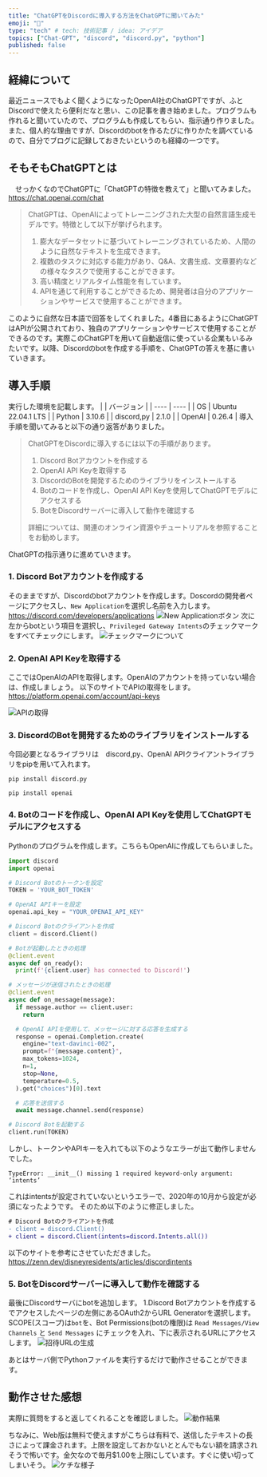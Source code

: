 ```yaml
---
title: "ChatGPTをDiscordに導入する方法をChatGPTに聞いてみた"
emoji: "💬"
type: "tech" # tech: 技術記事 / idea: アイデア
topics: ["Chat-GPT", "discord", "discord.py", "python"]
published: false
---
```


## 経緯について
  最近ニュースでもよく聞くようになったOpenAI社のChatGPTですが、ふとDiscordで使えたら便利だなと思い、この記事を書き始めました。プログラムも作れると聞いていたので、プログラムも作成してもらい、指示通り作りました。また、個人的な理由ですが、Discordのbotを作るたびに作りかたを調べているので、自分でブログに記録しておきたいというのも経緯の一つです。

## そもそもChatGPTとは
　せっかくなのでChatGPTに「ChatGPTの特徴を教えて」と聞いてみました。
  https://chat.openai.com/chat

  > ChatGPTは、OpenAIによってトレーニングされた大型の自然言語生成モデルです。特徴として以下が挙げられます。
  > 1. 膨大なデータセットに基づいてトレーニングされているため、人間のように自然なテキストを生成できます。
  > 2. 複数のタスクに対応する能力があり、Q&A、文書生成、文章要約などの様々なタスクで使用することができます。
  > 3. 高い精度とリアルタイム性能を有しています。
  > 4. APIを通じて利用することができるため、開発者は自分のアプリケーションやサービスで使用することができます。
  
  このように自然な日本語で回答をしてくれました。4番目にあるようにChatGPTはAPIが公開されており、独自のアプリケーションやサービスで使用することができるのです。実際このChatGPTを用いて自動返信に使っている企業もいるみたいです。以降、Discordのbotを作成する手順を、ChatGPTの答えを基に書いていきます。

## 導入手順
  実行した環境を記載します。
  |  | バージョン |
  | ---- | ---- |
  | OS | Ubuntu 22.04.1 LTS |
  | Python | 3.10.6 |
  | discord,py | 2.1.0 |
  | OpenAI | 0.26.4 |
  導入手順を聞いてみると以下の通り返答がありました。
  > ChatGPTをDiscordに導入するには以下の手順があります。
  > 1. Discord Botアカウントを作成する
  > 2. OpenAI API Keyを取得する
  > 3. DiscordのBotを開発するためのライブラリをインストールする
  > 4. Botのコードを作成し、OpenAI API Keyを使用してChatGPTモデルにアクセスする
  > 5. BotをDiscordサーバーに導入して動作を確認する
  >
  > 詳細については、関連のオンライン資源やチュートリアルを参照することをお勧めします。

  ChatGPTの指示通りに進めていきます。

### 1. Discord Botアカウントを作成する
  そのままですが、Discordのbotアカウントを作成します。Doscordの開発者ページにアクセスし、`New Application`を選択し名前を入力します。
  https://discord.com/developers/applications
  ![New Applicationボタン](/images/discord-1.jpg)
  次に左からbotという項目を選択し、`Privileged Gateway Intents`のチェックマークをすべてチェックにします。
  ![チェックマークについて](/images/discord-2.jpg)

### 2. OpenAI API Keyを取得する
  ここではOpenAIのAPIを取得します。OpenAIのアカウントを持っていない場合は、作成しましょう。
  以下のサイトでAPIの取得をします。
  https://platform.openai.com/account/api-keys

  ![APIの取得](/images/discord-3.jpg)

### 3. DiscordのBotを開発するためのライブラリをインストールする
  今回必要となるライブラリは　discord,py、OpenAI APIクライアントライブラリをpipを用いて入れます。
  ```shell
  pip install discord.py
  ```
  ```shell
  pip install openai
  ```

### 4. Botのコードを作成し、OpenAI API Keyを使用してChatGPTモデルにアクセスする
  Pythonのプログラムを作成します。こちらもOpenAIに作成してもらいました。
  ```python :main.py
  import discord
  import openai

  # Discord Botのトークンを設定
  TOKEN = 'YOUR_BOT_TOKEN'

  # OpenAI APIキーを設定
  openai.api_key = "YOUR_OPENAI_API_KEY"

  # Discord Botのクライアントを作成
  client = discord.Client()

  # Botが起動したときの処理
  @client.event
  async def on_ready():
    print(f'{client.user} has connected to Discord!')

  # メッセージが送信されたときの処理
  @client.event
  async def on_message(message):
    if message.author == client.user:
      return

    # OpenAI APIを使用して、メッセージに対する応答を生成する
    response = openai.Completion.create(
      engine="text-davinci-002",
      prompt=f"{message.content}",
      max_tokens=1024,
      n=1,
      stop=None,
      temperature=0.5,
    ).get("choices")[0].text

    # 応答を送信する
    await message.channel.send(response)

  # Discord Botを起動する
  client.run(TOKEN)
  ```

  しかし、トークンやAPIキーを入れても以下のようなエラーが出て動作しませんでした。
  ```shell
  TypeError: __init__() missing 1 required keyword-only argument: ‘intents’
  ```

  これはintentsが設定されていないというエラーで、2020年の10月から設定が必須になったようです。
  そのため以下のように修正しました。
  ```diff python :main.py
  # Discord Botのクライアントを作成
  - client = discord.Client()
  + client = discord.Client(intents=discord.Intents.all())
  ```
  以下のサイトを参考にさせていただきました。
  https://zenn.dev/disneyresidents/articles/discordintents

### 5. BotをDiscordサーバーに導入して動作を確認する
  最後にDiscordサーバにbotを追加します。
  1.Discord Botアカウントを作成する　でアクセスしたページの左側にあるOAuth2からURL Generatorを選択します。SCOPE(スコープ)は`bot`を、Bot Permissions(botの権限)は `Read Messages/View Channels` と `Send Messages` にチェックを入れ、下に表示されるURLにアクセスします。
  ![招待URLの生成](/images/discord-4.jpg)

  あとはサーバ側でPythonファイルを実行するだけで動作させることができます。

## 動作させた感想
  実際に質問をすると返してくれることを確認しました。
  ![動作結果](/images/discord-5.jpg)

  ちなみに、Web版は無料で使えますがこちらは有料で、送信したテキストの長さによって課金されます。上限を設定しておかないととんでもない額を請求されそうで怖いです。金欠なので毎月$1.00を上限にしています。すぐに使い切ってしまいそう。
  ![ケチな様子](/images/discord-6.jpg)